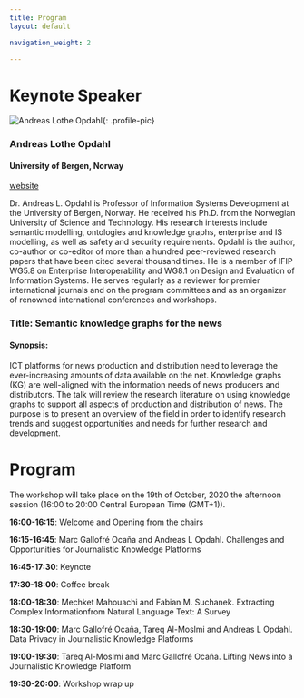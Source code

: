 ```yaml
---
title: Program
layout: default

navigation_weight: 2

---
```


# Keynote Speaker

<section markdown="1">

![Andreas Lothe Opdahl](https://www.uib.no/sites/w3.uib.no/files/styles/user_thumbnail/public/pictures/picture-9918-1601590287.png?itok=Z2IusyGI){: .profile-pic}
### Andreas Lothe Opdahl
#### University of Bergen, Norway
[website](https://www.uib.no/en/persons/Andreas.Lothe.Opdahl)

<p class="textblock" markdown="1">

Dr. Andreas L. Opdahl is Professor of Information Systems Development at the University of Bergen, Norway. He received his Ph.D. from the Norwegian University of Science and Technology. His research interests include semantic modelling, ontologies and knowledge graphs, enterprise and IS modelling, as well as safety and security requirements. Opdahl is the author, co-author or co-editor of more than a hundred peer-reviewed research papers that have been cited several thousand times. He is a member of IFIP WG5.8 on Enterprise Interoperability and WG8.1 on Design and Evaluation of Information Systems. He serves regularly as a reviewer for premier international journals and on the program committees and as an organizer of renowned international conferences and workshops.

</p>

### Title: Semantic knowledge graphs for the news
#### Synopsis: 
<p class="textblock" markdown="1">
ICT platforms for news production and distribution need to leverage the ever-increasing amounts of data available on the net. Knowledge graphs (KG) are well-aligned with the information needs of news producers and distributors. The talk will review the research literature on using knowledge graphs to support all aspects of production and distribution of news. The purpose is to present an overview of the field in order to identify research trends and suggest opportunities and needs for further research and development.

</p>

</section>

# Program

The workshop will take place on the 19th of October, 2020 the afternoon session (16:00 to 20:00 Central European Time (GMT+1)).

**16:00-16:15**: Welcome and Opening from the chairs

**16:15-16:45**: Marc Gallofré Ocaña and Andreas L Opdahl. Challenges and Opportunities for Journalistic Knowledge Platforms

**16:45-17:30**: Keynote

**17:30-18:00**: Coffee break

**18:00-18:30**: Mechket Mahouachi and Fabian M. Suchanek. Extracting Complex Informationfrom Natural Language Text: A Survey

**18:30-19:00**: Marc Gallofré Ocaña, Tareq Al-Moslmi and Andreas L Opdahl. Data Privacy in Journalistic Knowledge Platforms

**19:00-19:30**: Tareq Al-Moslmi and Marc Gallofré Ocaña. Lifting News into a Journalistic Knowledge Platform

**19:30-20:00**: Workshop wrap up

